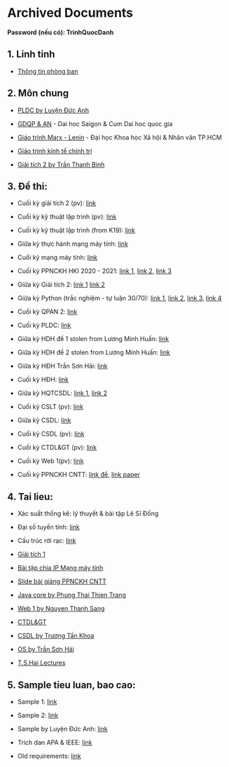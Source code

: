 # Archived Documents

__Password (nếu có): TrinhQuocDanh__


## 1. Linh tinh

- [Thông tin phòng ban](https://drive.google.com/drive/folders/1bYgyWIMmyMuiNiZnmDfKn7BKvBsEnmfc?usp=sharing)

## 2. Môn chung

- [PLDC by Luyện Đức Anh](https://drive.google.com/drive/folders/1ETAHGbggNZZsiJcTRdC-TqyZLMyvKark?usp=sharing)

- [GDQP & AN](https://drive.google.com/drive/folders/1wGMOvE7YTzMblS3yQ4vNVuCHtODBr29K?usp=sharing) - Dai hoc Saigon & Cum Dai hoc quoc gia

- [Giáo trình Marx - Lenin](https://drive.google.com/file/d/1AMtqEs2XcDzjHGKlSqIr5wRF4LfM_TeP/view?usp=sharing) - Đại học Khoa học Xã hội & Nhân văn TP.HCM

- [Giáo trình kinh tế chính trị](https://drive.google.com/file/d/1hAuYSxsyW5bVhe4v31uAIpqhuXpzN2Lf/view?usp=sharing)

- [Giải tích 2 by Trần Thanh Bình](https://drive.google.com/drive/folders/1sy-_H1acKqahcygNw0AMygXa_Fatcbj8?usp=sharing)

## 3. Đề thi:

- Cuối kỳ giải tích 2 (pv): [link](https://drive.google.com/file/d/1Zh9aKkSs5-1Qz6SWTO6fuvSJC2tOR7aW/view?usp=sharing)

- Cuối kỳ kỹ thuật lập trình (pv): [link](https://drive.google.com/file/d/1Ox1zupTGUVjHkwIv4pUGUqw7wfMVr01B/view?usp=sharing)

- Cuối kỳ kỹ thuật lập trình (from K19): [link](https://drive.google.com/file/d/1Lb4MkafPuxwBommR1j9v-UcVCehIEtEL/view?usp=sharing)

- Giữa kỳ thực hành mạng máy tính: [link](https://drive.google.com/file/d/1a2xWI1wf1ObnMyZUVpbVVlZ8mJAqOjrA/view?usp=sharing)

- Cuối kỳ mạng máy tính: [link](https://drive.google.com/file/d/13alOGsL6RPLmrQtJlnUfkuCzRNcPf_2w/view?usp=sharing)

- Cuối kỳ PPNCKH HKI 2020 - 2021: [link 1](https://drive.google.com/drive/folders/1dd_v1tGBeVrLgNNrQ6FY-EFWwhY0s_m3?usp=sharing), [link 2](https://drive.google.com/file/d/1s3N44Idk96hmg5Q31TJ5WiQB4o9x-N5o/view?usp=sharing),  [link 3](https://drive.google.com/file/d/1L4R56ADd47MaU7DqCWC65IMGcqdIhohF/view?usp=sharing)

- Giữa kỳ Giải tích 2: [link 1](https://drive.google.com/file/d/1sFJ7y0AFx0mLmIow96SwEJKRH7ekBaIc/view?usp=sharing) [link 2](https://drive.google.com/file/d/106qoCSzN2_-vwHGAFVLMTvNg6Ra7paZ9/view?usp=sharing)

- Giữa kỳ Python (trắc nghiệm - tự luận 30/70): [link 1](https://ibb.co/YdNcV2Z), [link 2](https://ibb.co/kMFqYVp), [link 3](https://ibb.co/ZTcXktG), [link 4](https://ibb.co/R9gXxXM)

- Cuối kỳ QPAN 2: [link](https://drive.google.com/file/d/1-iqbEjZ7gxNjL0frYbY_aoekFiWoJCXI/view?usp=sharing)
   
- Cuối kỳ PLDC: [link](https://drive.google.com/file/d/1iKcOp9cNDwuEEYNELAybr7yoDlLi-Yoq/view?usp=sharing)

- Giữa kỳ HDH đề 1 stolen from Lương Minh Huấn: [link](https://drive.google.com/file/d/1OSOiRrt8Z0x6aelnlRYdmsIGls1XtkfF/view?usp=sharing)

- Giữa kỳ HDH đề 2 stolen from Lương Minh Huấn: [link](https://drive.google.com/file/d/19ocfquUwV6TWn1dTTUW6rJjdJhPMILsO/view?usp=sharing)

- Giữa kỳ HĐH Trần Sơn Hải: [link](https://ibb.co/KqRpfBr)

- Cuối kỳ HĐH: [link](https://drive.google.com/file/d/1B2qiK8lPF_inQFqelOA-jLny89fUuc6R/view?usp=sharing)

- Giữa kỳ HQTCSDL: [link 1](https://docs.google.com/document/d/1FgFo1HmmcYGorgIyns5H9TvaI-brKt49/edit?usp=sharing&ouid=115244724552858808003&rtpof=true&sd=true), 
[link 2](https://docs.google.com/document/d/1YUoqhupmS83OkJslb3VL96H9xDzqBnB_/edit?usp=sharing&ouid=115244724552858808003&rtpof=true&sd=true)

- Cuối kỳ CSLT (pv): [link](https://drive.google.com/file/d/1B7x7tqdpOTkhEGrIBAFJUxJwJ-aJNfx3/view?usp=sharing)

- Giữa kỳ CSDL: [link](https://drive.google.com/file/d/1AFJGU_HKKchHoqSjtL98MgJ3NmamMftp/view?usp=sharing)

- Cuối kỳ CSDL (pv): [link](https://drive.google.com/file/d/1j-X4EaMNquwtzV86qv0Ga152kVPQ5jb6/view?usp=sharing)

- Cuối kỳ CTDL&GT (pv): [link](https://drive.google.com/file/d/1eGOvq-Tt71oyiclak0Xmxbty4QTcGNsb/view?usp=sharing)

- Cuối kỳ Web 1(pv): [link](https://drive.google.com/file/d/1eGOvq-Tt71oyiclak0Xmxbty4QTcGNsb/view?usp=sharing)

- Cuối kỳ PPNCKH CNTT: [link đề](https://drive.google.com/file/d/16a0FuQK5AkWotvkPOPrmJwN-DfKNRjUg/view?usp=sharing), [link paper](https://drive.google.com/file/d/1G-9qSLivS_waRkhY-NHH6fEdjBUWnS9w/view?usp=sharing)

## 4. Tai lieu:

- Xác suất thống kê: lý thuyết & bài tập Lê Sĩ Đồng

- Đại số tuyến tính: [link](https://cuuduongthancong.com)

- Cấu trúc rời rạc: [link](https://cuuduongthancong.com)

- [Giải tích 1](https://drive.google.com/drive/folders/1xgnYgPLKvSYT9e2uvtOUP5DO_hqINs5J?usp=sharing)

- [Bài tập chia IP Mạng máy tính](https://docs.google.com/document/d/1nWH1Okb95N0xbwthnFm-9NBTiXJoNAo0/edit?usp=sharing&ouid=115244724552858808003&rtpof=true&sd=true)

- [Slide bài giảng PPNCKH CNTT](https://drive.google.com/drive/folders/1wQomemcY3ocZRloxWFG-CuxoyE3gn13F?usp=sharing)

- [Java core by Phung Thai Thien Trang](https://sites.google.com/site/phungthientrang)

- [Web 1 by Nguyen Thanh Sang](https://sites.google.com/site/webhoctap2013/assignments/homeworkforweekofoctober11th?authuser=0)

- [CTDL&GT](https://drive.google.com/drive/folders/1aUDZ0hq0P7CnqJiRhF0580T_-7o9Jhr0?usp=sharing)

- [CSDL by Trương Tấn Khoa](https://drive.google.com/drive/folders/1RobaI7X2TnfGwd9Mjps71NEc4Co8CHXs?usp=sharing)

- [OS by Trần Sơn Hải](https://drive.google.com/drive/folders/1iFaZ485FY4bSFLM23TR6pZV_NJoDBiz7?usp=sharing)

- [T.S.Hai Lectures](https://drive.google.com/drive/u/0/folders/13SyKwpRxum9E0nKk09_xSR-imqGz05uj)

## 5. Sample tieu luan, bao cao:

- Sample 1: [link](https://docs.google.com/document/d/1EnM8q51fNZiTnM_JtRsiRyusqBbwUtAT/edit?usp=sharing&ouid=115244724552858808003&rtpof=true&sd=true)

- Sample 2: [link](https://docs.google.com/document/d/1dpPEkaJo5NUu1eflsjTSV_OMoWWHHkcB/edit?usp=sharing&ouid=115244724552858808003&rtpof=true&sd=true)

- Sample by Luyện Đức Anh: [link](https://drive.google.com/drive/folders/1XkZ8owxTUMhkKAHSAsdYi-uz7C1155lF?usp=sharing)

- Trich dan APA & IEEE: [link](https://drive.google.com/file/d/17NPPLkZ_nlxHIMB1MN8fYmpJzdlQvdQk/view?usp=sharing)

- Old requirements: [link](https://docs.google.com/document/d/1iuJMgKuVnafbM_AGBsxEQtYUsegPynxM/edit?usp=sharing&ouid=115244724552858808003&rtpof=true&sd=true)

<!---

## 6. Các giảng viên tôi đã học và nghiên cứu

| Bộ môn | Tên giảng viên | Ghi chú |
|---|---|---|
| Xác suất thống kê | Nguyễn Văn Huấn | Thầy giảng nhiệt huyết, lắng nghe thật kỹ mới hiểu, điểm danh 75% số tiết, kiểm tra giữa kỳ đề mức cơ bản, được mở tài liệu, chấm thoáng với khoa IT, kế toán |
| Cơ sở lập trình (lý thuyết)| Phan Tấn Quốc | Bài tập nhiều, cơ bản, vip có. Code theo standard của thầy, **code khác** dễ bị hiểu nhầm, điểm thấp. Điểm 10 lạm phát. |
| Cơ sở lập trình (thực hành)| Nguyễn Thanh Sang | Khi vào lớp bạn phải code, code, code rất nhiều. Nói chung là code rất nhiều... |
| Toán rời rạc | Đinh Thị Thu Hương | Chấm điểm công bằng, có khen có chê. Lớp im lặng không ai xung phong thì cô sẽ gọi 1 đứa bất kỳ. Giữa kỳ làm bài tập nhóm. |
| Toán rời rạc | Phạm Hoàng Vương | Điểm giữa kỳ được đánh giá bài tập nhóm cộng điểm, giảng ít, **tự học** nhiều, hay kể chuyện vui. Làm bài nhiều thì điểm nhiều, làm bài ít thì điểm ít. **Đừng nên ngồi bàn đầu.** |
| Đại số tuyến tính | Nguyễn Lương Thái Bình | Điểm danh như cơm bữa, đề kiểm tra giữa kỳ ở mức cơ bản, xung phong được cộng điểm |
| Giải tích 1 | Võ Hoàng Yến | Slide bài giảng nhiều, lý thuyết ít, bài tập cực nhiều, làm bài tập được cộng điểm, 7đ cộng (14 lần làm bài tập) thì 10đ giữa kỳ, auto qua môn |
| Giải tích 2 | Trần Thanh Bình | Giữa kỳ làm bài tập nhóm nộp. Đừng ngồi bàn đầu, đừng ngủ trong giờ học, hạn chế rảnh rang, hay đi xuống bàn cuối để "hỏi thăm sức khỏe" |
| Kỹ thuật lập trình | Trần Sơn Hải ft. Lê Hoàng Bình Nguyên | Lý thuyết điểm danh vài buổi, cuối kì thuyết trình quy hoạch động. Điểm thoáng. |
| Mạng máy tính | Lương Minh Huấn | Try hard cực mạnh. Đề giữa kỳ lý thuyết + thực hành **cực kỳ, khó nuốt**. Nhưng học lớp thầy xong học Web1, Web2 sẽ khá dễ học. |
| GDQPAN | Đào Công Nghĩa | Vào lớp nên im lặng, ngồi lắng nghe, 0 ngủ gật, được học môn khác. Thi giữa kì đề mở. Điểm danh đầu tiết, rất đúng giờ. Hay kể chuyện ngày xưa, đủ thứ chuyện vui thời sự, chính trị |
| PPNCKH CNTT | Đinh Thị Thu Hương | Các papers nghiên cứu khoa học của cô rất chất lượng |
| Pháp luật đại cương | Luyện Đức Anh | Làm lớp trưởng sẽ được cộng điểm, lạm phát điểm số cao. Con gái thì được cưng, nâng niu, còn con trai thì...  |
| Lập trình web và ứng dụng | Nguyễn Thanh Sang | **Code, code nữa, code mãi** |
| Hệ điều hành | Trần Sơn Hải | Đề cao tinh thần học nhóm, gọi tên bất kỳ ai để kiểm tra mức độ hiểu bài, 0 hiểu thì thôi, thầy khá vui tính. |
| Cấu trúc dữ liệu & giải thuật | Lê Minh Nhựt Triều | ~~Tài liệu ít, dạy ít, quở nhiều, thái độ dạy đời. Muốn cải thiện bản thân thì đừng nên đăng ký.~~ |
| CSDL | Trương Tấn Khoa | Đề giữa kỳ mức độ cơ bản. Tài liệu đầy đủ. Không hiểu chỗ nào thì hỏi ngay vì thầy dạy rất nhanh |
| Các hệ quản trị CSDL | Lê Thị Lãm Thúy | Tài liệu cực đầy đủ. Đề kiểm tra ở mức cơ bản nhưng phải học bài kỹ thì làm mới được. Thi giữa kỳ đề mở, mà có mở cũng chắc gì làm được ( : |
| GDTC | Đỗ Thị Hội Uyên | Điểm danh 100% tiết dạy, tiết nào cũng chạy 7 - 9 vòng sân. Phần lớn thời gian dành cho động tác khởi động. |
| Ngôn ngữ lập trình Python | Trịnh Tấn Đạt | Như thầy Trương Tấn Khoa, giữa kỳ làm đồ án |
| Lập trình Java & Lập trình hướng đối tượng | Phùng Thái Thiên Trang | Lạm phát điểm cộng, tiết học rất vui, thường xuyên phải viết cảm nghĩ về bản thân. Tận tâm sửa chữa lỗi đồ án, thắc mắc học viên. **Đồ án cực kỳ căng não. Chạy deadline sấp mặt** |
| Phân thích thiết kế hệ thống thông tin | Lê Hùng Thanh Nhựt | Viết tay, vẽ hình bằng thước ngay hàng thẳng lối, 50% lý thuyết, 50% bài tập. Thường xuyên điểm danh. Cần chú trọng tác phong học tập nghiêm chỉnh. |
-->
